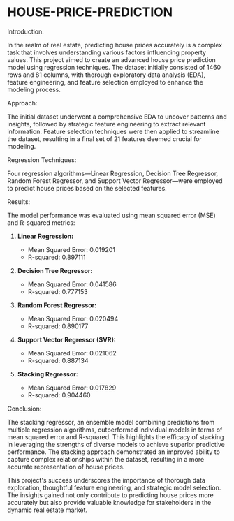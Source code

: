 # HOUSE-PRICE-PREDICTION

Introduction:

In the realm of real estate, predicting house prices accurately is a complex task that involves understanding various factors influencing property values. This project aimed to create an advanced house price prediction model using regression techniques. The dataset initially consisted of 1460 rows and 81 columns, with thorough exploratory data analysis (EDA), feature engineering, and feature selection employed to enhance the modeling process.

Approach:

The initial dataset underwent a comprehensive EDA to uncover patterns and insights, followed by strategic feature engineering to extract relevant information. Feature selection techniques were then applied to streamline the dataset, resulting in a final set of 21 features deemed crucial for modeling.

Regression Techniques:

Four regression algorithms—Linear Regression, Decision Tree Regressor, Random Forest Regressor, and Support Vector Regressor—were employed to predict house prices based on the selected features.

Results:

The model performance was evaluated using mean squared error (MSE) and R-squared metrics:

1. **Linear Regression:**
   - Mean Squared Error: 0.019201
   - R-squared: 0.897111

2. **Decision Tree Regressor:**
   - Mean Squared Error: 0.041586
   - R-squared: 0.777153

3. **Random Forest Regressor:**
   - Mean Squared Error: 0.020494
   - R-squared: 0.890177

4. **Support Vector Regressor (SVR):**
   - Mean Squared Error: 0.021062
   - R-squared: 0.887134

5. **Stacking Regressor:**
   - Mean Squared Error: 0.017829
   - R-squared: 0.904460

Conclusion:

The stacking regressor, an ensemble model combining predictions from multiple regression algorithms, outperformed individual models in terms of mean squared error and R-squared. This highlights the efficacy of stacking in leveraging the strengths of diverse models to achieve superior predictive performance. The stacking approach demonstrated an improved ability to capture complex relationships within the dataset, resulting in a more accurate representation of house prices.

This project's success underscores the importance of thorough data exploration, thoughtful feature engineering, and strategic model selection. The insights gained not only contribute to predicting house prices more accurately but also provide valuable knowledge for stakeholders in the dynamic real estate market.
